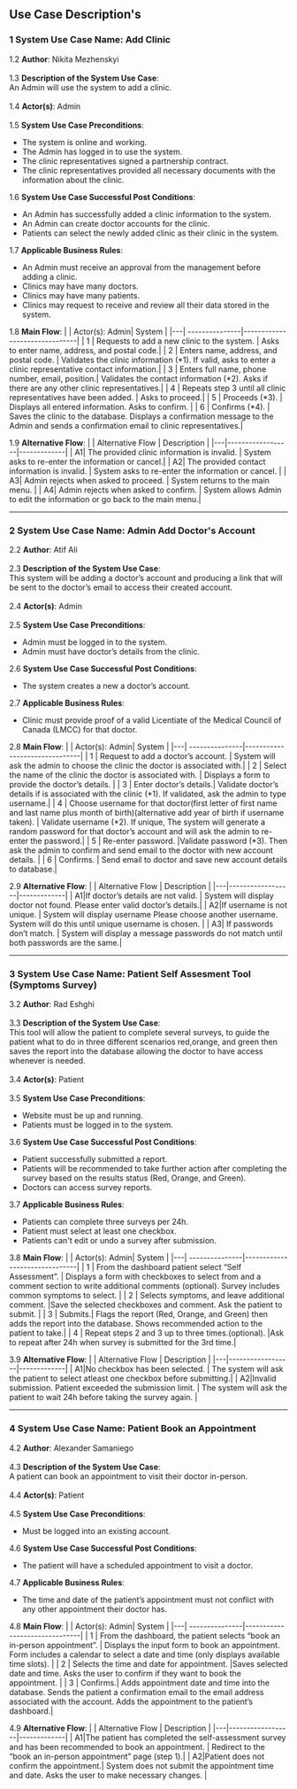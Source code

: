 ## Use Case Description's

### 1 System Use Case Name: Add Clinic
1.2 **Author**: Nikita Mezhenskyi\
\
1.3 **Description of the System Use Case**:\
An Admin will use the system to add a clinic.\
\
1.4 **Actor(s)**: Admin\
\
1.5 **System Use Case Preconditions**:
-	The system is online and working.
-	The Admin has logged in to use the system.
-	The clinic representatives signed a partnership contract.
-	The clinic representatives provided all necessary documents with the information about the clinic.

1.6 **System Use Case Successful Post Conditions**:
-	An Admin has successfully added a clinic information to the system.
-	An Admin can create doctor accounts for the clinic.
-	Patients can select the newly added clinic as their clinic in the system.

1.7 **Applicable Business Rules**:
-	An Admin must receive an approval from the management before adding a clinic.
-	Clinics may have many doctors.
-	Clinics may have many patients.
-	Clinics may request to receive and review all their data stored in the system.

1.8 **Main Flow**:
|   | Actor(s): Admin|           System              |
|---| ---------------|-------------------------------|
| 1 | Requests to add a new clinic to the system. | Asks to enter name, address, and postal code.|
| 2 | Enters name, address, and postal code.    | Validates the clinic information (*1). If valid, asks to enter a clinic representative contact information.|
| 3 | Enters full name, phone number, email, position.| Validates the contact information (*2). Asks if there are any other clinic representatives.|
| 4 | Repeats step 3 until all clinic representatives have been added.  | Asks to proceed.|
| 5 | Proceeds (*3). | Displays all entered information. Asks to confirm. | 
| 6 | Confirms (*4). | Saves the clinic to the database. Displays a confirmation message to the Admin and sends a confirmation email to clinic representatives.| 

1.9 **Alternative Flow**: 
|   | Alternative Flow | Description |
|---|------------------|-------------| 
| A1| The provided clinic information is invalid. | System asks to re-enter the information or cancel.| 
| A2| The provided contact information is invalid. | System asks to re-enter the information or cancel. |
| A3| Admin rejects when asked to proceed. | System returns to the main menu. |
| A4| Admin rejects when asked to confirm. | System allows Admin to edit the information or go back to the main menu.| 

 ------------------------------------------------------------------------------------------------------------------------------------
 
### 2 System Use Case Name: Admin Add Doctor's Account
2.2 **Author**: Atif Ali\
\
2.3 **Description of the System Use Case**:\
This system will be adding a doctor’s account and producing a link that will be sent to the doctor’s email to access their created account.\
\
2.4 **Actor(s)**: Admin\
\
2.5 **System Use Case Preconditions**:
-	Admin must be logged in to the system.
- Admin must have doctor’s details from the clinic.

2.6 **System Use Case Successful Post Conditions**:
-	The system creates a new a doctor’s account.

2.7 **Applicable Business Rules**:
-	Clinic must provide proof of a valid Licentiate of the Medical Council of Canada (LMCC) for that doctor.

2.8 **Main Flow**:
|   | Actor(s): Admin|           System              |
|---| ---------------|-------------------------------|
| 1 | Request to add a doctor’s account. | System will ask the admin to choose the clinic the doctor is associated with.|
| 2 | Select the name of the clinic the doctor is associated with. | Displays a form to provide the doctor’s details. |
| 3 | Enter doctor’s details.| Validate doctor’s details if is associated with the clinic (*1). If validated, ask the admin to type username.|
| 4 | Choose username for that doctor(first letter of first name and last name plus month of birth)(alternative add year of birth if username taken).  | Validate username (*2). If unique, The system will generate a random password for that doctor’s account and will ask the admin to re-enter the password.|
| 5 | Re-enter password. |Validate password (*3). Then ask the admin to confirm and send email to the doctor with new account details. | 
| 6 | Confirms. | Send email to doctor and save new account details to database.| 

2.9 **Alternative Flow**: 
|   | Alternative Flow | Description |
|---|------------------|-------------| 
| A1|If doctor’s details are not valid. |  System will display doctor not found. Please enter valid doctor’s details.| 
| A2|If username is not unique. |  System will display username Please choose another username. System will do this until unique username is chosen. |
| A3| If passwords don’t match. | System will display a message passwords do not  match until both passwords are the same.| 

---------------------------------------------------------------------------------------------------------------------------------------------------------------

### 3 System Use Case Name: Patient Self Assesment Tool (Symptoms Survey)
3.2 **Author**: Rad Eshghi\
\
3.3 **Description of the System Use Case**:\
This tool will allow the patient to complete several surveys, to guide the patient what to do in three different scenarios red,orange, and green then saves the report into the database allowing the doctor to have access whenever is needed.\
\
3.4 **Actor(s)**: Patient\
\
3.5 **System Use Case Preconditions**:
-	Website must be up and running.
- Patients must be logged in to the system.

3.6 **System Use Case Successful Post Conditions**:
-	Patient successfully submitted a report.
- Patients will be recommended to take further action after completing the survey based on the results status (Red, Orange, and Green). 
- Doctors can access survey reports.

3.7 **Applicable Business Rules**:
-	Patients can complete three surveys per 24h.
- Patient must select at least one checkbox. 
- Patients can't edit or undo a survey after submission.

3.8 **Main Flow**:
|   | Actor(s): Admin|           System              |
|---| ---------------|-------------------------------|
| 1 | From the dashboard patient select “Self Assessment”. | Displays a form with checkboxes to select from and a comment section to write additional comments (optional). Survey includes common symptoms to select. |
| 2 | Selects symptoms, and leave additional comment. |Save the selected checkboxes and comment. Ask the patient to submit. |
| 3 | Submits.| Flags the report (Red, Orange, and Green) then adds the report into the database. Shows recommended action to the patient to take.|
| 4 | Repeat steps 2 and 3 up to three times.(optional).  |Ask to repeat after 24h when survey is submitted for the 3rd time.|

3.9 **Alternative Flow**: 
|   | Alternative Flow | Description |
|---|------------------|-------------| 
| A1|No checkbox has been selected. | The system will ask the patient to select atleast one checkbox before submitting.| 
| A2|Invalid submission. Patient exceeded the submission limit. |  The system will ask the patient to wait 24h before taking the survey again. |

----------------------------------------------------------------------------------------------------------------------------------------------------------------

### 4 System Use Case Name: Patient Book an Appointment
4.2 **Author**: Alexander Samaniego\
\
4.3 **Description of the System Use Case**:\
A patient can book an appointment to visit their doctor in-person.\
\
4.4 **Actor(s)**: Patient\
\
4.5 **System Use Case Preconditions**:
- Must be logged into an existing account.

4.6 **System Use Case Successful Post Conditions**:
-	The patient will have a scheduled appointment to visit a doctor.

4.7 **Applicable Business Rules**:
-	The time and date of the patient’s appointment must not conflict with any other appointment their doctor has. 

4.8 **Main Flow**:
|   | Actor(s): Admin|           System              |
|---| ---------------|-------------------------------|
| 1 | From the dashboard, the patient selects “book an in-person appointment”. | Displays the input form to book an appointment.  Form includes a calendar to select a date and time (only displays available time slots). |
| 2 | Selects the time and date for appointment. |Saves selected date and time. Asks the user to confirm if they want to book the appointment. |
| 3 | Confirms.| Adds appointment date and time into the database.  Sends the patient a confirmation email to the email address associated with the account.  Adds the appointment to the patient’s dashboard.|

4.9 **Alternative Flow**: 
|   | Alternative Flow | Description |
|---|------------------|-------------| 
| A1|The patient has completed the self-assessment survey and has been recommended to book an appointment. | Redirect to the “book an in-person appointment” page (step 1).| 
| A2|Patient does not confirm the appointment.| System does not submit the appointment time and date.  Asks the user to make necessary changes. |
